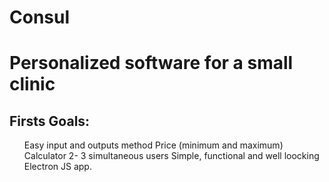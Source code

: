 # Consul
<h1>Personalized software for a small clinic</h1>
<h2>Firsts Goals:</h2>
<ul>
  <item>Easy input and outputs method</item>
  <item>Price (minimum and maximum) Calculator</item>
  <item>2- 3 simultaneous users</item>
  <item>Simple, functional and well loocking Electron JS app.</item>
</ul>

